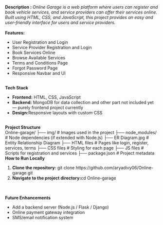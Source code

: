 <b>Description : </b> 
<i>Online Garage is a web platform where users can register and book vehicle services, and service providers can offer their services online.
<br>
Built using HTML, CSS, and JavaScript, this project provides an easy and user-friendly interface for users and service providers.</i>
<br>
<br>
<b> Features: </b>
<ul>
  <li>User Registration and Login</li>
  <li>Service Provider Registration and Login</li>
  <li>Book Services Online</li>
  <li>Browse Available Services</li>
  <li>Terms and Conditions Page</li>
  <li>Forgot Password Page</li>
  <li>Responsive Navbar and UI</li>
</ul>
<br>
<b>Tech Stack</b>
<ul>
  <li><b>Frontend:</b> HTML, CSS, JavaScript</li>
  <li><b>Backend:</b> MongoDB for data collection and other part not included yet — purely frontend project currently </li>
  <li><b>Design:</b>Responsive layouts with custom CSS</li>
</ul>
<br>
<b>Project Structure</b>
<br>
Online-garage/
├── img/                  # Images used in the project
├── node_modules/         # Node dependencies (if extended with Node.js)
├── ER Diagram.jpg        # Entity Relationship Diagram
├── HTML files            # Pages like login, register, services, terms
├── CSS files             # Styling for each page
├── JS files              # Scripts for registration and services
├── package.json          # Project metadata
<br>
<b>How to Run Locally</b>
<ol>
  <li>
    <b>Clone the repository:</b> git clone https://github.com/aryadivy06/Online-garage.git
</li>
  <li>
    <b>Navigate to the project directory:</b>cd Online-garage
 </li>
</ol>
<br>
<br>
<b>Future Enhancements</b>
<ul>
 <li>Add a backend server (Node.js / Flask / Django)</li>
 <li>Online payment gateway integration</li>
<li>SMS/email notification system</li>




</ul>
